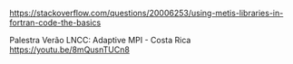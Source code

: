 https://stackoverflow.com/questions/20006253/using-metis-libraries-in-fortran-code-the-basics

Palestra Verão LNCC: Adaptive MPI - Costa Rica
https://youtu.be/8mQusnTUCn8
